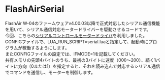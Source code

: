 # FlashAirSerial
FlashAir W-04のファームウェアv4.00.03以降で正式対応したシリアル通信機能を用いて、シリアル通信対応モータードライバーを駆動させるコードです。  
今回、こちらの[シリアルコントロールモータードライバ](https://www.switch-science.com/catalog/3073/)を利用しました。  
CONFIGファイルで、LUA_RUN_SCRIPT=serial.luaと指定して、起動時にプログラムが稼働するようにします。  
またCONFIGファイルの設定では、IFMODE=1を記載してください。  
共有メモリの先頭4バイトのうち、最初の3バイトに速度（000〜200）、続く1バイトに方向（0または1）を指定すると、それを読み込んで対応するシリアル通信でコマンドを送信し、モーターを制御します。
